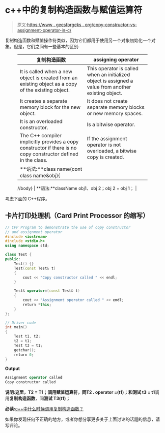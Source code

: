 # c++中的复制构造函数与赋值运算符

> 原文:[https://www . geesforgeks . org/copy-constructor-vs-assignment-operator-in-c/](https://www.geeksforgeeks.org/copy-constructor-vs-assignment-operator-in-c/)

复制构造函数和赋值操作符类似，因为它们都用于使用另一个对象初始化一个对象。但是，它们之间有一些基本的区别:

<figure class="table">

| 复制构造函数 | assigning operator |
| --- | --- |
| It is called when a new object is created from an existing object as a copy of the existing object. | This operator is called when an initialized object is assigned a value from another existing object. |
| It creates a separate memory block for the new object. | It does not create separate memory blocks or new memory spaces. |
| It is an overloaded constructor. | Is a bitwise operator. |
| The C++ compiler implicitly provides a copy constructor if there is no copy constructor defined in the class. | If the assignment operator is not overloaded, a bitwise copy is created. |
| **语法:**class name(cont class name&obj){

//body} | **语法:**className obj1、obj 2；obj 2 = obj 1； |

</figure>

考虑下面的 C++程序。

## 卡片打印处理机（Card Print Processor 的缩写）

```cpp
// CPP Program to demonstrate the use of copy constructor
// and assignment operator
#include <iostream>
#include <stdio.h>
using namespace std;

class Test {
public:
    Test() {}
    Test(const Test& t)
    {
        cout << "Copy constructor called " << endl;
    }

    Test& operator=(const Test& t)
    {
        cout << "Assignment operator called " << endl;
        return *this;
    }
};

// Driver code
int main()
{
    Test t1, t2;
    t2 = t1;
    Test t3 = t1;
    getchar();
    return 0;
}
```

**Output**

```cpp
Assignment operator called 
Copy constructor called 
```

**说明:**这里，**T2 = T1；**调用**赋值运算符**，同**T2 . operator =(t1)；**和**测试 t3 = t1**调用**复制构造函数**，同**测试 T3(t1)；**

**必读:**[c++中什么时候调用复制构造函数？](https://www.geeksforgeeks.org/when-is-a-copy-constructor-called-in-cpp/)

如果你发现任何不正确的地方，或者你想分享更多关于上面讨论的话题的信息，请写评论。